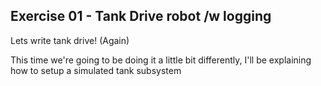 ## Exercise 01 - Tank Drive robot /w logging

Lets write tank drive! (Again)

This time we're going to be doing it a little bit differently, I'll be explaining how to setup a simulated tank subsystem